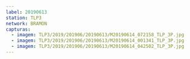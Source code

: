 ```yaml
---
label: 20190613
station: TLP3
network: BRAMON
capturas:
  - imagem: TLP3/2019/201906/20190613/M20190614_072158_TLP_3P.jpg
  - imagem: TLP3/2019/201906/20190613/M20190614_001341_TLP_3P.jpg
  - imagem: TLP3/2019/201906/20190613/M20190614_042502_TLP_3P.jpg
---
```

